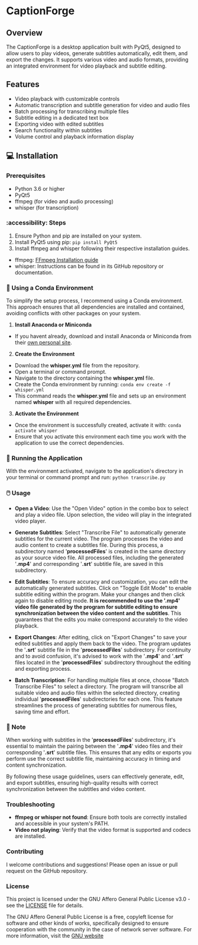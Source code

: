 # CaptionForge

## Overview
The CaptionForge is a desktop application built with PyQt5, designed to allow users to play videos, generate subtitles automatically, edit them, and export the changes. It supports various video and audio formats, providing an integrated environment for video playback and subtitle editing. 

## Features
- Video playback with customizable controls
- Automatic transcription and subtitle generation for video and audio files
- Batch processing for transcribing multiple files
- Subtitle editing in a dedicated text box
- Exporting video with edited subtitles 
- Search functionality within subtitles
- Volume control and playback information display

## 💻 Installation 

### Prerequisites
- Python 3.6 or higher
- PyQt5 
- ffmpeg (for video and audio processing)
- whisper (for transcription)

### :accessibility: Steps

1. Ensure Python and pip are installed on your system.
2. Install PyQt5 using pip: 
`pip install PyQt5`
3. Install ffmpeg and whisper following their respective installation guides. 
- ffmpeg: [FFmpeg Installation guide](https://ffmpeg.org/download.html)
- whisper: Instructions can be found in its GitHub repository or documentation.

### :snake: Using a Conda Environment

To simplify the setup process, I recommend using a Conda environment. This approach ensures that all dependencies are installed and contained, avoiding conflicts with other packages on your system. 

1. **Install Anaconda or Miniconda**
- If you havent already, download and install Anaconda or Miniconda from their [own personal site](https://docs.anaconda.com/free/anaconda/install/).
2. **Create the Environment** 
- Download the **whisper.yml** file from the repository.
- Open a terminal or command prompt.
- Navigate to the directory containing the **whisper.yml** file.
- Create the Conda environment by running: 
`conda env create -f whisper.yml`
- This command reads the **whisper.yml** file and sets up an environment named **whisper** with all required dependencies. 
3. **Activate the Environment**
- Once the environment is successfully created, activate it with:
    `conda activate whisper`
- Ensure that you activate this environment each time you work with the application to use the correct dependencies.
### :running: Running the Application
With the environment activated, navigate to the application's directory in your terminal or command prompt and run: 
  `python transcribe.py`

### :computer_mouse: Usage 

- **Open a Video**: Use the "Open Video" option in the combo box to select and play a video file. Upon selection, the video will play in the integrated video player.
- **Generate Subtitles**: Select "Transcribe File" to automatically generate subtitles for the current video. The program processes the video and audio content to create a subtitles file. During this process, a subdirectory named '**processedFiles**' is created in the same directory as your source video file. All processed files, including the generated '**.mp4**' and corresponding '**.srt**' subtitle file, are saved in this subdirectory.
- **Edit Subtitles**: To ensure accuracy and customization, you can edit the automatically generated subtitles. Click on "Toggle Edit Mode" to enable subtitle editing within the program. Make your changes and then click again to disable editing mode. **It is recommended to use the '.mp4' video file generated by the program for subtitle editing to ensure synchronization between the video content and the subtitles**. This guarantees that the edits you make correspond accurately to the video playback.
- **Export Changes**: After editing, click on "Export Changes" to save your edited subtitles and apply them back to the video. The program updates the '**.srt**' subtitle file in the '**processedFiles**' subdirectory. For continuity and to avoid confusion, it's advised to work with the '**.mp4**' and '**.srt**' files located in the '**processedFiles**' subdirectory throughout the editing and exporting process.

- **Batch Transcription**: For handling multiple files at once, choose "Batch Transcribe Files" to select a directory. The program will transcribe all suitable video and audio files within the selected directory, creating individual '**processedFiles**' subdirectories for each one. This feature streamlines the process of generating subtitles for numerous files, saving time and effort.

### :pencil: Note
When working with subtitles in the '**processedFiles**' subdirectory, it's essential to maintain the pairing between the '**.mp4**' video files and their corresponding '**.srt**' subtitle files. This ensures that any edits or exports you perform use the correct subtitle file, maintaining accuracy in timing and content synchronization.

By following these usage guidelines, users can effectively generate, edit, and export subtitles, ensuring high-quality results with correct synchronization between the subtitles and video content.

### Troubleshooting

- **ffmpeg or whisper not found**: Ensure both tools are correctly installed and accessible in your system's PATH.
- **Video not playing**: Verify that the video format is supported and codecs are installed.

### Contributing

I welcome contributions and suggestions! Please open an issue or pull request on the GitHub repository.

### License

This project is licensed under the GNU Affero General Public License v3.0 - see the [LICENSE](LICENSE) file for details.

The GNU Affero General Public License is a free, copyleft license for software and other kinds of works, specifically designed to ensure cooperation with the community in the case of network server software. For more information, visit the [GNU website](https://www.gnu.org/licenses/ag)
